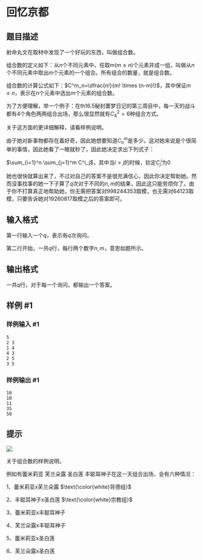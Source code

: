 # 回忆京都

## 题目描述

射命丸文在取材中发现了一个好玩的东西，叫做组合数。

组合数的定义如下：从$n$个不同元素中，任取$m(m \leq n)$个元素并成一组，叫做从$n$个不同元素中取出$m$个元素的一个组合。所有组合的数量，就是组合数。

组合数的计算公式如下：$C^m_n=\dfrac{n!}{m! \times (n-m)!}$，其中保证$m \leq n$，表示在$n$个元素中选出$m$个元素的组合数。

为了方便理解，举一个例子：在th16.5秘封噩梦日记的第三周目中，每一天的战斗都有$4$个角色两两组合出场，那么很显然就有$C^2_4=6$种组合方式。

关于这方面的更详细解释，请看样例说明。

由于她对新事物都存在着好奇，因此她想要知道$C^m_n$是多少。这对她来说是个很简单的事情，因此她看了一眼就秒了，因此她决定求出下列式子：

$\sum_{i=1}^n \sum_{j=1}^m C^i_j$，其中当$i>j$的时候，钦定$C^i_j$为$0$

她也很快就算出来了，不过对自己的答案不是很充满信心，因此你决定帮助她。然而没事找事的她一下子算了$q$次对于不同的$n,m$的结果，因此这只能劳烦你了。由于你不打算真正地帮助她，你无需把答案对$998244353$取模，也无需对$64123$取模，只要告诉她对$19260817$取模之后的答案即可。

## 输入格式

第一行输入一个$q$，表示有$q$次询问。

第二行开始，一共$q$行，每行两个数字$n,m$，意思如题所示。

## 输出格式

一共$q$行，对于每一个询问，都输出一个答案。

## 样例 #1

### 样例输入 #1
```
5
2 3
1 4
4 3
2 5
3 5
```

### 样例输出 #1

```
10
10
11
35
50
```

## 提示

![](https://i.loli.net/2018/12/15/5c148dbe83f11.jpg)

关于组合数的样例说明。

例如有蕾米莉亚 芙兰朵露 圣白莲 丰聪耳神子在这一天组合出场，会有六种情况：

1、蕾米莉亚x芙兰朵露 $\text{\color{white}背德组}$

2、丰聪耳神子x圣白莲 $\text{\color{white}宗教组}$

3、蕾米莉亚x丰聪耳神子

4、芙兰朵露x丰聪耳神子

5、蕾米莉亚x圣白莲

6、芙兰朵露x圣白莲

